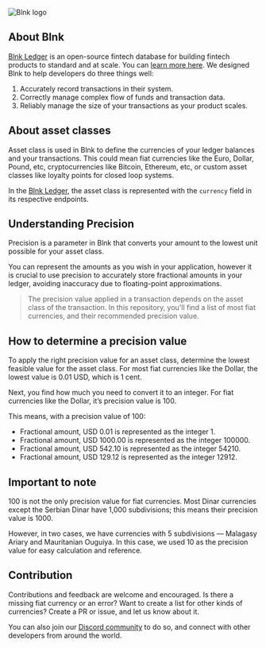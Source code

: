 ![Blnk logo](https://res.cloudinary.com/dmxizylxw/image/upload/v1719884842/blnk-github-logo_twgk1x.png)

## About Blnk

[Blnk Ledger](https://github.com/blnkfinance/blnk) is an open-source fintech database for building fintech products to standard and at scale. You can [learn more here](https://blnkfinance.com). We designed Blnk to help developers do three things well:

1. Accurately record transactions in their system.
2. Correctly manage complex flow of funds and transaction data.
3. Reliably manage the size of your transactions as your product scales.

## About asset classes

Asset class is used in Blnk to define the currencies of your ledger balances and your transactions. This could mean fiat currencies like the Euro, Dollar, Pound, etc, cryptocurrencies like Bitcoin, Ethereum, etc, or custom asset classes like loyalty points for closed loop systems. 

In the [Blnk Ledger](https://github.com/blnkfinance/blnk), the asset class is represented with the `currency` field in its respective endpoints.

## Understanding Precision

Precision is a parameter in Blnk that converts your amount to the lowest unit possible for your asset class.

You can represent the amounts as you wish in your application, however it is crucial to use precision to accurately store fractional amounts in your ledger, avoiding inaccuracy due to floating-point approximations.

>The precision value applied in a transaction depends on the asset class of the transaction. In this repository, you'll find a list of most fiat currencies, and their recommended precision value.

## How to determine a precision value

To apply the right precision value for an asset class, determine the lowest feasible value for the asset class. For most fiat currencies like the Dollar, the lowest value is 0.01 USD, which is 1 cent.

Next, you find how much you need to convert it to an integer. For fiat currencies like the Dollar, it’s precision value is 100.

This means, with a precision value of 100:

- Fractional amount, USD 0.01 is represented as the integer 1.
- Fractional amount, USD 1000.00 is represented as the integer 100000.
- Fractional amount, USD 542.10 is represented as the integer 54210.
- Fractional amount, USD 129.12 is represented as the integer 12912.

## Important to note

100 is not the only precision value for fiat currencies. Most Dinar currencies except the Serbian Dinar have 1,000 subdivisions; this means their precision value is 1000.

However, in two cases, we have currencies with 5 subdivisions — Malagasy Ariary and Mauritanian Ouguiya. In this case, we used 10 as the precision value for easy calculation and reference.

## Contribution

Contributions and feedback are welcome and encouraged. Is there a missing fiat currency or an error? Want to create a list for other kinds of currencies? Create a PR or issue, and let us know about it.

You can also join our [Discord community](https://discord.gg/7WNv94zPpx) to do so, and connect with other developers from around the world.
